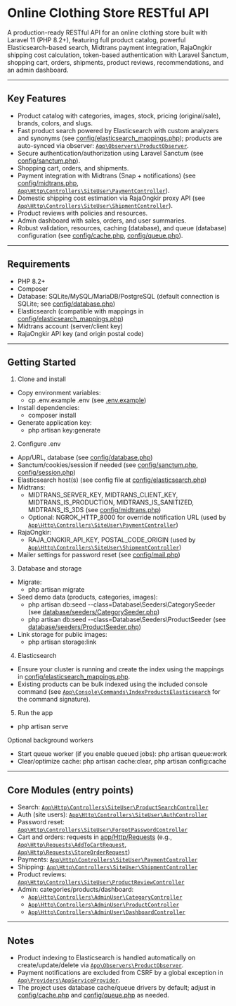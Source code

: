 # Online Clothing Store RESTful API

A production-ready RESTful API for an online clothing store built with Laravel 11 (PHP 8.2+), featuring full product catalog, powerful Elasticsearch-based search, Midtrans payment integration, RajaOngkir shipping cost calculation, token-based authentication with Laravel Sanctum, shopping cart, orders, shipments, product reviews, recommendations, and an admin dashboard.

---

## Key Features
- Product catalog with categories, images, stock, pricing (original/sale), brands, colors, and slugs.
- Fast product search powered by Elasticsearch with custom analyzers and synonyms (see [config/elasticsearch_mappings.php](config/elasticsearch_mappings.php)); products are auto-synced via observer: [`App\Observers\ProductObserver`](app/Observers/ProductObserver.php).
- Secure authentication/authorization using Laravel Sanctum (see [config/sanctum.php](config/sanctum.php)).
- Shopping cart, orders, and shipments.
- Payment integration with Midtrans (Snap + notifications) (see [config/midtrans.php](config/midtrans.php), [`App\Http\Controllers\SiteUser\PaymentController`](app/Http/Controllers/SiteUser/PaymentController.php)).
- Domestic shipping cost estimation via RajaOngkir proxy API (see [`App\Http\Controllers\SiteUser\ShipmentController`](app/Http/Controllers/SiteUser/ShipmentController.php)).
- Product reviews with policies and resources.
- Admin dashboard with sales, orders, and user summaries.
- Robust validation, resources, caching (database), and queue (database) configuration (see [config/cache.php](config/cache.php), [config/queue.php](config/queue.php)).

---

## Requirements
- PHP 8.2+
- Composer
- Database: SQLite/MySQL/MariaDB/PostgreSQL (default connection is SQLite; see [config/database.php](config/database.php))
- Elasticsearch (compatible with mappings in [config/elasticsearch_mappings.php](config/elasticsearch_mappings.php))
- Midtrans account (server/client key)
- RajaOngkir API key (and origin postal code)

---

## Getting Started

1) Clone and install
- Copy environment variables:
  - cp .env.example .env (see [.env.example](.env.example))
- Install dependencies:
  - composer install
- Generate application key:
  - php artisan key:generate

2) Configure .env
- App/URL, database (see [config/database.php](config/database.php))
- Sanctum/cookies/session if needed (see [config/sanctum.php](config/sanctum.php), [config/session.php](config/session.php))
- Elasticsearch host(s) (see config file at [config/elasticsearch.php](config/elasticsearch.php))
- Midtrans:
  - MIDTRANS_SERVER_KEY, MIDTRANS_CLIENT_KEY, MIDTRANS_IS_PRODUCTION, MIDTRANS_IS_SANITIZED, MIDTRANS_IS_3DS (see [config/midtrans.php](config/midtrans.php))
  - Optional: NGROK_HTTP_8000 for override notification URL (used by [`App\Http\Controllers\SiteUser\PaymentController`](app/Http/Controllers/SiteUser/PaymentController.php))
- RajaOngkir:
  - RAJA_ONGKIR_API_KEY, POSTAL_CODE_ORIGIN (used by [`App\Http\Controllers\SiteUser\ShipmentController`](app/Http/Controllers/SiteUser/ShipmentController.php))
- Mailer settings for password reset (see [config/mail.php](config/mail.php))

3) Database and storage
- Migrate:
  - php artisan migrate
- Seed demo data (products, categories, images):
  - php artisan db:seed --class=Database\\Seeders\\CategorySeeder (see [database/seeders/CategorySeeder.php](database/seeders/CategorySeeder.php))
  - php artisan db:seed --class=Database\\Seeders\\ProductSeeder (see [database/seeders/ProductSeeder.php](database/seeders/ProductSeeder.php))
- Link storage for public images:
  - php artisan storage:link

4) Elasticsearch
- Ensure your cluster is running and create the index using the mappings in [config/elasticsearch_mappings.php](config/elasticsearch_mappings.php).
- Existing products can be bulk indexed using the included console command (see [`App\Console\Commands\IndexProductsElasticsearch`](app/Console/Commands/IndexProductsElasticsearch.php) for the command signature).

5) Run the app
- php artisan serve

Optional background workers
- Start queue worker (if you enable queued jobs): php artisan queue:work
- Clear/optimize cache: php artisan cache:clear, php artisan config:cache

---

## Core Modules (entry points)
- Search: [`App\Http\Controllers\SiteUser\ProductSearchController`](app/Http/Controllers/SiteUser/ProductSearchController.php)
- Auth (site users): [`App\Http\Controllers\SiteUser\AuthController`](app/Http/Controllers/SiteUser/AuthController.php)
- Password reset: [`App\Http\Controllers\SiteUser\ForgotPasswordController`](app/Http/Controllers\SiteUser/ForgotPasswordController.php)
- Cart and orders: requests in [app/Http/Requests](app/Http/Requests) (e.g., [`App\Http\Requests\AddToCartRequest`](app/Http/Requests/AddToCartRequest.php), [`App\Http\Requests\StoreOrderRequest`](app/Http/Requests/StoreOrderRequest.php))
- Payments: [`App\Http\Controllers\SiteUser\PaymentController`](app/Http/Controllers/SiteUser/PaymentController.php)
- Shipping: [`App\Http\Controllers\SiteUser\ShipmentController`](app/Http/Controllers/SiteUser/ShipmentController.php)
- Product reviews: [`App\Http\Controllers\SiteUser\ProductReviewController`](app/Http/Controllers/SiteUser/ProductReviewController.php)
- Admin: categories/products/dashboard:
  - [`App\Http\Controllers\AdminUser\CategoryController`](app/Http/Controllers/AdminUser/CategoryController.php)
  - [`App\Http\Controllers\AdminUser\ProductController`](app/Http/Controllers/AdminUser/ProductController.php)
  - [`App\Http\Controllers\AdminUser\DashboardController`](app/Http/Controllers/AdminUser/DashboardController.php)

---

## Notes
- Product indexing to Elasticsearch is handled automatically on create/update/delete via [`App\Observers\ProductObserver`](app/Observers/ProductObserver.php).
- Payment notifications are excluded from CSRF by a global exception in [`App\Providers\AppServiceProvider`](app/Providers/AppServiceProvider.php).
- The project uses database cache/queue drivers by default; adjust in [config/cache.php](config/cache.php) and [config/queue.php](config/queue.php) as needed.

